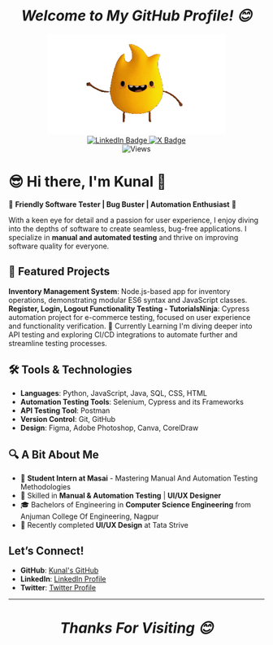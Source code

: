 <div align="center">
  
  # *Welcome to My GitHub Profile! 😊*

</div>

<div id="header" align="center">
  <img src="https://github.com/Kunal-30/Kunal-30/blob/main/giphy-unscreen.gif?raw=true" width="350"/>
</div>
<div id="badges" align="center">
  <a href="https://www.linkedin.com/in/kunalt3007/">
    <img src="https://img.shields.io/badge/LinkedIn-blue?style=for-the-badge&logo=linkedin&logoColor=white" alt="LinkedIn Badge"/>
  </a>
  <a href="https://x.com/Kunall30">
    <img src="https://img.shields.io/twitter/follow/Kunall30?style=for-the-badge&logo=X&logoColor=white" alt="X Badge">
  </a>
</div>
<div align="center">
<img src="https://komarev.com/ghpvc/?username=Kunal-30&style=flat-square&color=orange" alt="Views"/>
</div>


# 😎 Hi there, I'm Kunal 👋

🌟 **Friendly Software Tester | Bug Buster | Automation Enthusiast** 🌟

With a keen eye for detail and a passion for user experience, I enjoy diving into the depths of software to create seamless, bug-free applications. I specialize in **manual and automated testing** and thrive on improving software quality for everyone.

## 🚀 Featured Projects 
**Inventory Management System**: Node.js-based app for inventory operations, demonstrating modular ES6 syntax and JavaScript classes. 
**Register, Login, Logout Functionality Testing - TutorialsNinja**: Cypress automation project for e-commerce testing, focused on user experience and functionality verification.
🌱 Currently Learning I'm diving deeper into API testing and exploring CI/CD integrations to automate further and streamline testing processes.

## 🛠️ Tools & Technologies
- **Languages**: Python, JavaScript, Java, SQL, CSS, HTML
- **Automation Testing Tools**: Selenium, Cypress and its Frameworks
- **API Testing Tool**: Postman
- **Version Control**: Git, GitHub
- **Design**: Figma, Adobe Photoshop, Canva, CorelDraw

## 🔍 A Bit About Me
- 💼 **Student Intern at Masai** - Mastering Manual And Automation Testing Methodologies
- 🧪 Skilled in **Manual & Automation Testing** | **UI/UX Designer**
- 🎓 Bachelors of Engineering in **Computer Science Engineering** from Anjuman College Of Engineering, Nagpur
- 🎨 Recently completed **UI/UX Design** at Tata Strive

##  Let’s Connect!
- **GitHub**: [Kunal's GitHub](https://github.com/Kunal-30)
- **LinkedIn**: [LinkedIn Profile](//www.linkedin.com/in/kunalt3007/)
- **Twitter**: [Twitter Profile](https://x.com/Kunall30)

---

<div align="center">
  
  # *Thanks For Visiting 😊*

</div>

